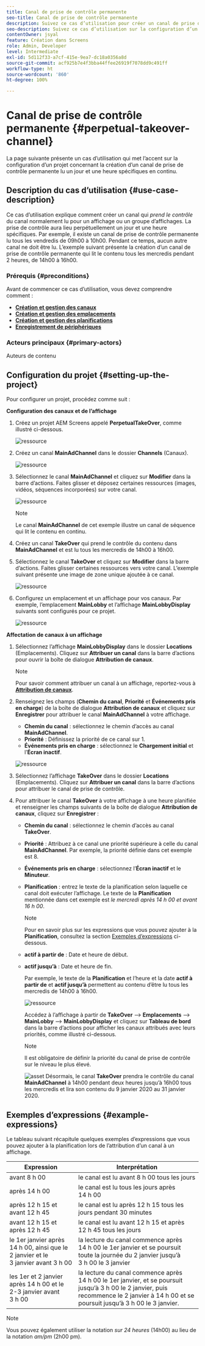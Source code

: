 ```yaml
---
title: Canal de prise de contrôle permanente
seo-title: Canal de prise de contrôle permanente
description: Suivez ce cas d’utilisation pour créer un canal de prise de contrôle permanente.
seo-description: Suivez ce cas d’utilisation sur la configuration d’un projet qui crée un canal de prise de contrôle permanente lu un jour et une heure spécifiques en continu.
contentOwner: jsyal
feature: Création dans Screens
role: Admin, Developer
level: Intermediate
exl-id: 5d112f33-a7cf-415e-9ea7-dc18a0356a8d
source-git-commit: acf925b7e4f3bba44ffee26919f7078dd9c491ff
workflow-type: ht
source-wordcount: '860'
ht-degree: 100%

---
```


# Canal de prise de contrôle permanente {#perpetual-takeover-channel}

La page suivante présente un cas d’utilisation qui met l’accent sur la configuration d’un projet concernant la création d’un canal de prise de contrôle permanente lu un jour et une heure spécifiques en continu.

## Description du cas d’utilisation {#use-case-description}

Ce cas d’utilisation explique comment créer un canal qui *prend le contrôle* du canal normalement lu pour un affichage ou un groupe d’affichages. La prise de contrôle aura lieu perpétuellement un jour et une heure spécifiques.
Par exemple, il existe un canal de prise de contrôle permanente lu tous les vendredis de 09h00 à 10h00. Pendant ce temps, aucun autre canal ne doit être lu. L’exemple suivant présente la création d’un canal de prise de contrôle permanente qui lit le contenu tous les mercredis pendant 2 heures, de 14h00 à 16h00.

### Prérequis {#preconditions}

Avant de commencer ce cas d’utilisation, vous devez comprendre comment :

* **[Création et gestion des canaux](managing-channels.md)**
* **[Création et gestion des emplacements](managing-locations.md)**
* **[Création et gestion des planifications](managing-schedules.md)**
* **[Enregistrement de périphériques](device-registration.md)**

### Acteurs principaux {#primary-actors}

Auteurs de contenu

## Configuration du projet {#setting-up-the-project}

Pour configurer un projet, procédez comme suit :

**Configuration des canaux et de l’affichage**

1. Créez un projet AEM Screens appelé **PerpetualTakeOver**, comme illustré ci-dessous.

   ![ressource](assets/p_usecase1.png)

1. Créez un canal **MainAdChannel** dans le dossier **Channels** (Canaux).

   ![ressource](assets/p_usecase2.png)

1. Sélectionnez le canal **MainAdChannel** et cliquez sur **Modifier** dans la barre d’actions. Faites glisser et déposez certaines ressources (images, vidéos, séquences incorporées) sur votre canal.

   ![ressource](assets/p_usecase3.png)


   >[!NOTE]
   >Le canal **MainAdChannel** de cet exemple illustre un canal de séquence qui lit le contenu en continu.

1. Créez un canal **TakeOver** qui prend le contrôle du contenu dans **MainAdChannel** et est lu tous les mercredis de 14h00 à 16h00.

1. Sélectionnez le canal **TakeOver** et cliquez sur **Modifier** dans la barre d’actions. Faites glisser certaines ressources vers votre canal. L’exemple suivant présente une image de zone unique ajoutée à ce canal.

   ![ressource](assets/p_usecase4.png)

1. Configurez un emplacement et un affichage pour vos canaux. Par exemple, l’emplacement **MainLobby** et l’affichage **MainLobbyDisplay** suivants sont configurés pour ce projet.

   ![ressource](assets/p_usecase5.png)

**Affectation de canaux à un affichage**

1. Sélectionnez l’affichage **MainLobbyDisplay** dans le dossier **Locations** (Emplacements). Cliquez sur **Attribuer un canal** dans la barre d’actions pour ouvrir la boîte de dialogue **Attribution de canaux**.

   >[!NOTE]
   >Pour savoir comment attribuer un canal à un affichage, reportez-vous à **[Attribution de canaux](channel-assignment.md)**.

1. Renseignez les champs (**Chemin du canal**, **Priorité** et **Événements pris en charge**) de la boîte de dialogue **Attribution de canaux** et cliquez sur **Enregistrer** pour attribuer le canal **MainAdChannel** à votre affichage.

   * **Chemin du canal** : sélectionnez le chemin d’accès au canal **MainAdChannel**.
   * **Priorité** : Définissez la priorité de ce canal sur 1.
   * **Événements pris en charge** : sélectionnez le **Chargement initial** et l’**Écran inactif**.

   ![ressource](assets/p_usecase6.png)

1. Sélectionnez l’affichage **TakeOver** dans le dossier **Locations** (Emplacements). Cliquez sur **Attribuer un canal** dans la barre d’actions pour attribuer le canal de prise de contrôle.

1. Pour attribuer le canal **TakeOver** à votre affichage à une heure planifiée et renseigner les champs suivants de la boîte de dialogue **Attribution de canaux**, cliquez sur **Enregistrer** :

   * **Chemin du canal** : sélectionnez le chemin d’accès au canal **TakeOver**.
   * **Priorité** : Attribuez à ce canal une priorité supérieure à celle du canal **MainAdChannel**. Par exemple, la priorité définie dans cet exemple est 8.
   * **Événements pris en charge** : sélectionnez l’**Écran inactif** et le **Minuteur**.
   * **Planification** : entrez le texte de la planification selon laquelle ce canal doit exécuter l’affichage. Le texte de la **Planification** mentionnée dans cet exemple est *le mercredi après 14 h 00 et avant 16 h 00*.

      >[!NOTE]
      >Pour en savoir plus sur les expressions que vous pouvez ajouter à la **Planification**, consultez la section [Exemples d’expressions](#example-expressions) ci-dessous.
   * **actif à partir de** : Date et heure de début.
   * **actif jusqu’à** : Date et heure de fin.

      Par exemple, le texte de la **Planification** et l’heure et la date **actif à partir de** et **actif jusqu’à** permettent au contenu d’être lu tous les mercredis de 14h00 à 16h00.


      ![ressource](assets/p_usecase7.png)

      Accédez à l’affichage à partir de **TakeOver** --> **Emplacements** --> **MainLobby** --> **MainLobbyDisplay** et cliquez sur **Tableau de bord** dans la barre d’actions pour afficher les canaux attribués avec leurs priorités, comme illustré ci-dessous.

      >[!NOTE]
      >Il est obligatoire de définir la priorité du canal de prise de contrôle sur le niveau le plus élevé.

      ![asset](assets/p_usecase8.png)
Désormais, le canal **TakeOver** prendra le contrôle du canal **MainAdChannel** à 14h00 pendant deux heures jusqu’à 16h00 tous les mercredis et lira son contenu du 9 janvier 2020 au 31 janvier 2020.

## Exemples d’expressions {#example-expressions}

Le tableau suivant récapitule quelques exemples d’expressions que vous pouvez ajouter à la planification lors de l’attribution d’un canal à un affichage.

| **Expression** | **Interprétation** |
|---|---|
| avant 8 h 00 | le canal est lu avant 8 h 00 tous les jours |
| après 14 h 00 | le canal est lu tous les jours après 14 h 00 |
| après 12 h 15 et avant 12 h 45 | le canal est lu après 12 h 15 tous les jours pendant 30 minutes |
| avant 12 h 15 et après 12 h 45 | le canal est lu avant 12 h 15 et après 12 h 45 tous les jours |
| le 1er janvier après 14 h 00, ainsi que le 2 janvier et le 3 janvier avant 3 h 00 | la lecture du canal commence après 14 h 00 le 1er janvier et se poursuit toute la journée du 2 janvier jusqu’à 3 h 00 le 3 janvier |
| les 1er et 2 janvier après 14 h 00 et le 2-3 janvier avant 3 h 00 | la lecture du canal commence après 14 h 00 le 1er janvier, et se poursuit jusqu’à 3 h 00 le 2 janvier, puis recommence le 2 janvier à 14 h 00 et se poursuit jusqu’à 3 h 00 le 3 janvier. |

>[!NOTE]
>
>Vous pouvez également utiliser la notation _sur 24 heures_ (14h00) au lieu de la notation *am/pm* (2h00 pm).
